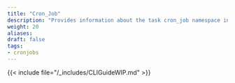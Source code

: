 ```yaml
---
title: "Cron_Job"
description: "Provides information about the task cron_job namespace in the TrueNAS CLI. Includes command syntax and common commands."
weight: 20
aliases:
draft: false
tags:
- cronjobs
---
```




{{< include file="/_includes/CLIGuideWIP.md" >}}
